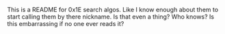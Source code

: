 This is a README for 0x1E search algos. Like I know enough about them to start calling them by there nickname. Is that even a thing? Who knows? Is this embarrassing if no one ever reads it?
